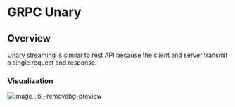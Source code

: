 # GRPC Unary

## Overview
Unary streaming is similar to rest API because the client and server transmit a single request and response.

### Visualization
![image__6_-removebg-preview](https://github.com/user-attachments/assets/4a9174be-6caa-4720-8713-03c7c42d1a3f)
